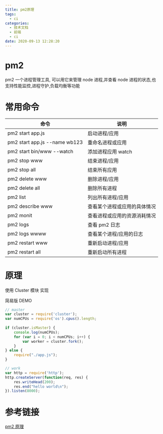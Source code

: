 ```yaml
---
title: pm2原理
tags:
  - ci
categories:
  - 技术文档
  - 前端
  - ci
date: 2020-09-13 12:28:20
---
```


# pm2

pm2 一个进程管理工具, 可以用它来管理 node 进程,并查看 node 进程的状态,也支持性能监控,进程守护,负载均衡等功能

# 常用命令

| 命令                          | 说明                         |
| ----------------------------- | ---------------------------- |
| pm2 start app.js              | 启动进程/应用                |
| pm2 start app.js --name wb123 | 重命名进程或应用             |
| pm2 start bin/www --watch     | 添加进程应用 watch           |
| pm2 stop www                  | 结束进程/应用                |
| pm2 stop all                  | 结束所有应用                 |
| pm2 delete www                | 删除进程/应用                |
| pm2 delete all                | 删除所有进程                 |
| pm2 list                      | 列出所有进程/应用            |
| pm2 describe www              | 查看某个进程或应用的具体情况 |
| pm2 monit                     | 查看进程或应用的资源消耗情况 |
| pm2 logs                      | 查看 pm2 日志                |
| pm2 logs wwww                 | 查看某个进程/应用的日志      |
| pm2 restart www               | 重新启动进程/应用            |
| pm2 restart all               | 重新启动所有进程             |


# 原理

使用 Cluster 模块 实现

简易版 DEMO

```js
// master
var cluster = require('cluster');
var numCPUs = require('os').cpus().length;
 
if (cluster.isMaster) {
    console.log(numCPUs);
    for (var i = 0; i < numCPUs; i++) {
        var worker = cluster.fork();
    }
} else {
    require("./app.js");
}
```
```js
// work
var http = require('http');
http.createServer(function(req, res) {
    res.writeHead(200);
    res.end("hello world\n");
}).listen(8000);
```
# 参考链接
[pm2 原理](https://segmentfault.com/a/1190000021230376)

